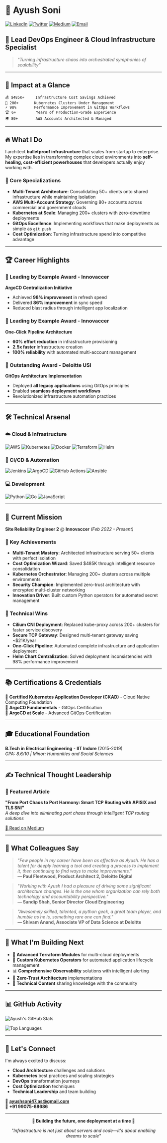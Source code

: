 # 🚀 Ayush Soni

[![LinkedIn](https://img.shields.io/badge/LinkedIn-0077B5?style=for-the-badge&logo=linkedin&logoColor=white)](https://www.linkedin.com/in/ayush-soni-811b91137/)
[![Twitter](https://img.shields.io/badge/Twitter-1DA1F2?style=for-the-badge&logo=twitter&logoColor=white)](https://twitter.com/ayushsoni_7)
[![Medium](https://img.shields.io/badge/Medium-12100E?style=for-the-badge&logo=medium&logoColor=white)](https://medium.com/@ayushsoni47.as)
[![Email](https://img.shields.io/badge/Email-D14836?style=for-the-badge&logo=gmail&logoColor=white)](mailto:ayushsoni47.as@gmail.com)

## 💫 **Lead DevOps Engineer & Cloud Infrastructure Specialist**

> *"Turning infrastructure chaos into orchestrated symphonies of scalability"*

---

## 🎯 **Impact at a Glance**

```
💰 $485K+     Infrastructure Cost Savings Achieved
🚀 200+       Kubernetes Clusters Under Management  
⚡ 98%        Performance Improvement in GitOps Workflows
🏆 6+         Years of Production-Grade Experience
🌍 80+        AWS Accounts Architected & Managed
```

---

## 🔥 **What I Do**

I architect **bulletproof infrastructure** that scales from startup to enterprise. My expertise lies in transforming complex cloud environments into **self-healing, cost-efficient powerhouses** that developers actually enjoy working with.

### **🎯 Core Specializations**
- **Multi-Tenant Architecture**: Consolidating 50+ clients onto shared infrastructure while maintaining isolation
- **AWS Multi-Account Strategy**: Governing 80+ accounts across commercial and government clouds
- **Kubernetes at Scale**: Managing 200+ clusters with zero-downtime deployments
- **GitOps Excellence**: Implementing workflows that make deployments as simple as `git push`
- **Cost Optimization**: Turning infrastructure spend into competitive advantage

---

## 🏆 **Career Highlights**

### **🥇 Leading by Example Award - Innovaccer**
**ArgoCD Centralization Initiative**
- Achieved **98% improvement** in refresh speed
- Delivered **86% improvement** in sync speed
- Reduced blast radius through intelligent app localization

### **🥇 Leading by Example Award - Innovaccer**
**One-Click Pipeline Architecture**
- **60% effort reduction** in infrastructure provisioning
- **2.5x faster** infrastructure creation
- **100% reliability** with automated multi-account management

### **🥇 Outstanding Award - Deloitte USI**
**GitOps Architecture Implementation**
- Deployed **all legacy applications** using GitOps principles
- Enabled **seamless deployment workflows**
- Revolutionized infrastructure automation practices

---

## 🛠️ **Technical Arsenal**

### **☁️ Cloud & Infrastructure**
![AWS](https://img.shields.io/badge/AWS-FF9900?style=flat-square&logo=amazon-aws&logoColor=white)
![Kubernetes](https://img.shields.io/badge/Kubernetes-326CE5?style=flat-square&logo=kubernetes&logoColor=white)
![Docker](https://img.shields.io/badge/Docker-2496ED?style=flat-square&logo=docker&logoColor=white)
![Terraform](https://img.shields.io/badge/Terraform-623CE4?style=flat-square&logo=terraform&logoColor=white)
![Helm](https://img.shields.io/badge/Helm-0F1689?style=flat-square&logo=helm&logoColor=white)

### **🔄 CI/CD & Automation**
![Jenkins](https://img.shields.io/badge/Jenkins-D24939?style=flat-square&logo=jenkins&logoColor=white)
![ArgoCD](https://img.shields.io/badge/ArgoCD-EF7B4D?style=flat-square&logo=argo&logoColor=white)
![GitHub Actions](https://img.shields.io/badge/GitHub_Actions-2088FF?style=flat-square&logo=github-actions&logoColor=white)
![Ansible](https://img.shields.io/badge/Ansible-EE0000?style=flat-square&logo=ansible&logoColor=white)

### **💻 Development**
![Python](https://img.shields.io/badge/Python-3776AB?style=flat-square&logo=python&logoColor=white)
![Go](https://img.shields.io/badge/Go-00ADD8?style=flat-square&logo=go&logoColor=white)
![JavaScript](https://img.shields.io/badge/JavaScript-F7DF1E?style=flat-square&logo=javascript&logoColor=black)

---

## 🚀 **Current Mission**

**Site Reliability Engineer 2** @ **Innovaccer** *(Feb 2022 - Present)*

### **🎯 Key Achievements**
- **Multi-Tenant Mastery**: Architected infrastructure serving 50+ clients with perfect isolation
- **Cost Optimization Wizard**: Saved $485K through intelligent resource consolidation
- **Kubernetes Orchestrator**: Managing 200+ clusters across multiple environments
- **Security Champion**: Implemented zero-trust architecture with encrypted multi-cluster networking
- **Innovation Driver**: Built custom Python operators for automated secret management

### **🔧 Technical Wins**
- **Cilium CNI Deployment**: Replaced kube-proxy across 200+ clusters for faster service discovery
- **Secure TCP Gateway**: Designed multi-tenant gateway saving ~$21K/year
- **One-Click Pipeline**: Automated complete infrastructure and application deployment
- **Helm Chart Centralization**: Solved deployment inconsistencies with 98% performance improvement

---

## 📚 **Certifications & Credentials**

🏅 **Certified Kubernetes Application Developer (CKAD)** - Cloud Native Computing Foundation  
🏅 **ArgoCD Fundamentals** - GitOps Certification  
🏅 **ArgoCD at Scale** - Advanced GitOps Certification  

---

## 🎓 **Educational Foundation**

**B.Tech in Electrical Engineering** - **IIT Indore** (2015-2019)  
*GPA: 8.6/10 | Minor: Humanities and Social Sciences*

---

## ✍️ **Technical Thought Leadership**

### **📝 Featured Article**
**"From Port Chaos to Port Harmony: Smart TCP Routing with APISIX and TLS SNI"**  
*A deep dive into eliminating port chaos through intelligent TCP routing solutions*

[📖 Read on Medium](https://medium.com/@ayushsoni47.as/%EF%B8%8E-from-port-chaos-to-port-harmony-smart-tcp-routing-with-apisix-and-tls-sni-909fad88712e)

---

## 💬 **What Colleagues Say**

> *"Few people in my career have been as effective as Ayush. He has a talent for deeply learning a tool and creating a process to implement it, then continuing to find ways to make improvements."*  
> **— Paul Fleetwood, Product Architect 2, Deloitte Digital**

> *"Working with Ayush I had a pleasure of driving some significant architecture changes. He is the one whom organization can rely both technology and accountability perspective."*  
> **— Sandip Shah, Senior Director Cloud Engineering**

> *"Awesomely skilled, talented, a python geek, a great team player, and humble as he is, something rare one can find."*  
> **— Shivam Anand, Associate VP of Data Science at Deloitte**

---

## 🎯 **What I'm Building Next**

- 🔧 **Advanced Terraform Modules** for multi-cloud deployments
- 🤖 **Custom Kubernetes Operators** for automated application lifecycle management
- 📊 **Comprehensive Observability** solutions with intelligent alerting
- 🔐 **Zero-Trust Architecture** implementations
- 📝 **Technical Content** sharing knowledge with the community

---

## 📊 **GitHub Activity**

![Ayush's GitHub Stats](https://github-readme-stats.vercel.app/api?username=soni-ayush&show_icons=true&theme=dark&hide_border=true&bg_color=0a0a0a&title_color=00d4aa&text_color=ffffff&icon_color=00d4aa)

![Top Languages](https://github-readme-stats.vercel.app/api/top-langs/?username=soni-ayush&layout=compact&theme=dark&hide_border=true&bg_color=0a0a0a&title_color=00d4aa&text_color=ffffff)

---

## 🤝 **Let's Connect**

I'm always excited to discuss:
- **Cloud Architecture** challenges and solutions
- **Kubernetes** best practices and scaling strategies  
- **DevOps** transformation journeys
- **Cost Optimization** techniques
- **Technical Leadership** and team building

📧 **ayushsoni47.as@gmail.com**  
📱 **+91 99075-68686**

---

<div align="center">

**🌟 Building the future, one deployment at a time 🌟**

*"Infrastructure is not just about servers and code—it's about enabling dreams to scale"*

</div> 